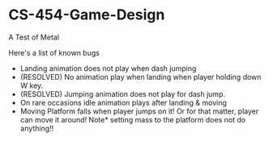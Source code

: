 # CS-454-Game-Design
A Test of Metal

Here's a list of known bugs

- Landing animation does not play when dash jumping
- (RESOLVED) No animation play when landing when player holding down W key.
- (RESOLVED) Jumping animation does not play for dash jump.
- On rare occasions idle animation plays after landing & moving
- Moving Platform falls when player jumps on it! Or for that matter, player can move it around! Note* setting mass to the platform does not do anything!!
